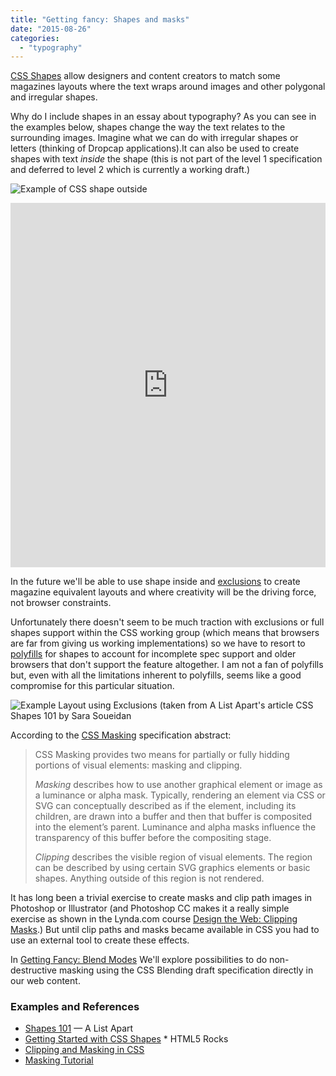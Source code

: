 ```yaml
---
title: "Getting fancy: Shapes and masks"
date: "2015-08-26"
categories:
  - "typography"
---
```


[CSS Shapes](http://dev.w3.org/csswg/css-shapes/) allow designers and content creators to match some magazines layouts where the text wraps around images and other polygonal and irregular shapes.

Why do I include shapes in an essay about typography? As you can see in the examples below, shapes change the way the text relates to the surrounding images. Imagine what we can do with irregular shapes or letters (thinking of Dropcap applications).It can also be used to create shapes with text *inside* the shape (this is not part of the level 1 specification and deferred to level 2 which is currently a working draft.)

![Example of CSS shape outside](https://res.cloudinary.com/dfh6ihzvj/image/upload/c_scale,w_500/f_auto,q_auto/shape-outside-example)

<iframe height="582.752197265625" style="width: 100%;" scrolling="no" title="Shape Outside Example" src="https://codepen.io/caraya/embed/MwvvLE?default-tab=result" frameborder="no" loading="lazy" allowtransparency="true" allowfullscreen="true">
  See the Pen <a href="https://codepen.io/caraya/pen/MwvvLE">
  Shape Outside Example</a> by Carlos Araya (<a href="https://codepen.io/caraya">@caraya</a>)
  on <a href="https://codepen.io">CodePen</a>.
</iframe>

In the future we'll be able to use shape inside and [exclusions](http://dev.w3.org/csswg/css-exclusions/) to create magazine equivalent layouts and where creativity will be the driving force, not browser constraints.

Unfortunately there doesn't seem to be much traction with exclusions or full shapes support within the CSS working group (which means that browsers are far from giving us working implementations) so we have to resort to [polyfills](https://github.com/adobe-webplatform/css-shapes-polyfill/blob/master/README.md) for shapes to account for incomplete spec support and older browsers that don't support the feature altogether. I am not a fan of polyfills but, even with all the limitations inherent to polyfills, seems like a good compromise for this particular situation.

![Example Layout using Exclusions (taken from A List Apart's article [CSS Shapes 101](http://alistapart.com/article/css-shapes-101) by [Sara Soueidan](http://sarasoueidan.com/)](https://res.cloudinary.com/dfh6ihzvj/image/upload/c_scale,w_500/f_auto,q_auto/exclusion-example)


According to the [CSS Masking](http://dev.w3.org/fxtf/masking/) specification abstract:

> CSS Masking provides two means for partially or fully hidding portions of visual elements: masking and clipping.
>
> *Masking* describes how to use another graphical element or image as a luminance or alpha mask. Typically, rendering an element via CSS or SVG can conceptually described as if the element, including its children, are drawn into a buffer and then that buffer is composited into the element’s parent. Luminance and alpha masks influence the transparency of this buffer before the compositing stage.
>
> *Clipping* describes the visible region of visual elements. The region can be described by using certain SVG graphics elements or basic shapes. Anything outside of this region is not rendered.

It has long been a trivial exercise to create masks and clip path images in Photoshop or Illustrator (and Photoshop CC makes it a really simple exercise as shown in the Lynda.com course [Design the Web: Clipping Masks](http://www.lynda.com/Photoshop-tutorials/Web-Design-Lab-Using-Clipping-Masks-Nondestructive-Cropping/114906-2.html).) But until clip paths and masks became available in CSS you had to use an external tool to create these effects.

In [Getting Fancy: Blend Modes](https://publishing-project.rivendellweb.net/getting-fancy-blend-modes/) We'll explore possibilities to do non-destructive masking using the CSS Blending draft specification directly in our web content.

### Examples and References

* [Shapes 101](http://alistapart.com/article/css-shapes-101) &mdash; A List Apart
* [Getting Started with CSS Shapes](http://www.html5rocks.com/en/tutorials/shapes/getting-started/) * HTML5 Rocks
* [Clipping and Masking in CSS](https://css-tricks.com/clipping-masking-css/)
* [Masking Tutorial](http://www.html5rocks.com/en/tutorials/masking/adobe/)
